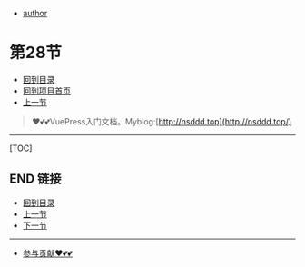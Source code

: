 + [author](https://github.com/3293172751)

# 第28节

+ [回到目录](../README.md)
+ [回到项目首页](../../README.md)
+ [上一节](27.md)
> ❤️💕💕VuePress入门文档。Myblog:[http://nsddd.top](http://nsddd.top/)
---
[TOC]





## END 链接
+ [回到目录](../README.md)
+ [上一节](27.md)
+ [下一节](29.md)
---
+ [参与贡献❤️💕💕](https://github.com/3293172751/Block_Chain/blob/master/Git/git-contributor.md)